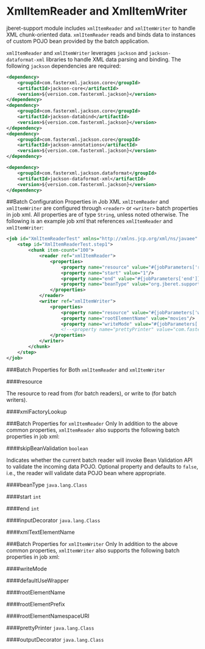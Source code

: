 # XmlItemReader and XmlItemWriter

jberet-support module includes `xmlItemReader` and `xmlItemWriter` to handle XML chunk-oriented data. `xmlItemReader` reads and binds data to instances of custom POJO bean provided by the batch application. 

`xmlItemReader` and `xmlItemWriter` leverages `jackson` and `jackson-dataformat-xml` libraries to handle XML data parsing and binding. The following `jackson` dependencies are required:

```xml
<dependency>
    <groupId>com.fasterxml.jackson.core</groupId>
    <artifactId>jackson-core</artifactId>
    <version>${version.com.fasterxml.jackson}</version>
</dependency>
<dependency>
    <groupId>com.fasterxml.jackson.core</groupId>
    <artifactId>jackson-databind</artifactId>
    <version>${version.com.fasterxml.jackson}</version>
</dependency>
<dependency>
    <groupId>com.fasterxml.jackson.core</groupId>
    <artifactId>jackson-annotations</artifactId>
    <version>${version.com.fasterxml.jackson}</version>
</dependency>

<dependency>
    <groupId>com.fasterxml.jackson.dataformat</groupId>
    <artifactId>jackson-dataformat-xml</artifactId>
    <version>${version.com.fasterxml.jackson}</version>
</dependency>
```

##Batch Configuration Properties in Job XML
`xmlItemReader` and `xmlItemWriter` are configured through `<reader>` or `<writer>` batch properties in job xml. All properties are of type `String`, unless noted otherwise. The following is an example job xml that references `xmlItemReader` and `xmlItemWriter`:

```xml
<job id="XmlItemReaderTest" xmlns="http://xmlns.jcp.org/xml/ns/javaee" version="1.0">
    <step id="XmlItemReaderTest.step1">
        <chunk item-count="100">
            <reader ref="xmlItemReader">
                <properties>
                    <property name="resource" value="#{jobParameters['resource']}"/>
                    <property name="start" value="1"/>
                    <property name="end" value="#{jobParameters['end']}"/>
                    <property name="beanType" value="org.jberet.support.io.Movie"/>
                </properties>
            </reader>
            <writer ref="xmlItemWriter">
                <properties>
                    <property name="resource" value="#{jobParameters['writeResource']}"/>
                    <property name="rootElementName" value="movies"/>
                    <property name="writeMode" value="#{jobParameters['writeMode']}?:overwrite;"/>
                    <!--<property name="prettyPrinter" value="com.fasterxml.jackson.core.util.MinimalPrettyPrinter"/>-->
                </properties>
            </writer>
        </chunk>
    </step>
</job>
```

###Batch Properties for Both `xmlItemReader` and `xmlItemWriter`

####resource

The resource to read from (for batch readers), or write to (for batch writers). 

####xmlFactoryLookup


###Batch Properties for `xmlItemReader` Only
In addition to the above common properties, `xmlItemReader` also supports the following batch properties in job xml:

####skipBeanValidation
`boolean`

Indicates whether the current batch reader will invoke Bean Validation API to validate the incoming data POJO. Optional property and defaults to `false`, i.e., the reader will validate data POJO bean where appropriate.

####beanType
`java.lang.Class`

####start
`int`

####end
`int`

####inputDecorator
`java.lang.Class`

####xmlTextElementName


###Batch Properties for `xmlItemWriter` Only
In addition to the above common properties, `xmlItemWriter` also supports the following batch properties in job xml:

####writeMode

####defaultUseWrapper

####rootElementName

####rootElementPrefix

####rootElementNamespaceURI

####prettyPrinter
`java.lang.Class`

####outputDecorator
`java.lang.Class`


